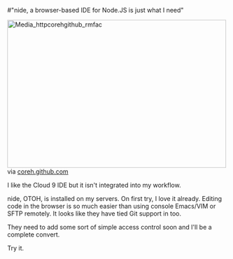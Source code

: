 #"nide, a browser-based IDE for Node.JS is just what I need"


 <div class="posterous_bookmarklet_entry">
 <div class='p_embed p_image_embed'>
<a href="http://getfile0.posterous.com/getfile/files.posterous.com/conoroneill/osAhFlzFyqmlyAyJtgzgfcqgbIAFqgrcrnCkoqIHCfGhaFclwlApdIeejjcD/media_httpcorehgithub_rmFAC.png.scaled1000.png"><img alt="Media_httpcorehgithub_rmfac" height="338" src="http://getfile1.posterous.com/getfile/files.posterous.com/conoroneill/osAhFlzFyqmlyAyJtgzgfcqgbIAFqgrcrnCkoqIHCfGhaFclwlApdIeejjcD/media_httpcorehgithub_rmFAC.png.scaled500.png" width="500" /></a>
</div>


<div class="posterous_quote_citation">via <a href="http://coreh.github.com/nide/">coreh.github.com</a></div>
 <p>I like the Cloud 9 IDE but it isn't integrated into my workflow. 
</p><p>nide, OTOH, is installed on my servers. On first try, I love it already. Editing code in the browser is so much easier than using console Emacs/VIM or SFTP remotely. It looks like they have tied Git support in too.
</p><p>They need to add some sort of simple access control soon and I'll be a complete convert. 
</p><p>Try it.</p></div>
 